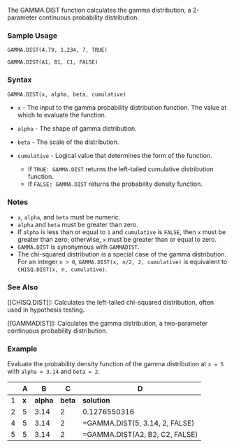 The GAMMA.DIST function calculates the gamma distribution, a 2-parameter continuous probability distribution.

### Sample Usage

`GAMMA.DIST(4.79, 1.234, 7, TRUE)`

`GAMMA.DIST(A1, B1, C1, FALSE)`

### Syntax

`GAMMA.DIST(x, alpha, beta, cumulative)`

* `x` - The input to the gamma probability distribution function. The value at which to evaluate the function.
* `alpha` - The shape of gamma distribution.
* `beta` - The scale of the distribution.
* `cumulative` - Logical value that determines the form of the function.

  + If `TRUE: GAMMA.DIST` returns the left-tailed cumulative distribution function.
  + If `FALSE: GAMMA.DIST` returns the probability density function.

### Notes

* `x`, `alpha`, and `beta` must be numeric.
* `alpha` and `beta` must be greater than zero.
* If `alpha` is less than or equal to `1` and `cumulative` is `FALSE`, then `x` must be greater than zero; otherwise, `x` must be greater than or equal to zero.
* `GAMMA.DIST` is synonymous with `GAMMADIST`.
* The chi-squared distribution is a special case of the gamma distribution. For an integer `n > 0`, `GAMMA.DIST(x, n/2, 2, cumulative)` is equivalent to `CHISQ.DIST(x, n, cumulative)`.

### See Also

[[CHISQ.DIST]]: Calculates the left-tailed chi-squared distribution, often used in hypothesis testing.

[[GAMMADIST]]: Calculates the gamma distribution, a two-parameter continuous probability distribution.

### Example

Evaluate the probability density function of the gamma distribution at `x = 5` with `alpha = 3.14` and `beta = 2`.

|  | A | B | C | D |
| --- | --- | --- | --- | --- |
| 1 | **x** | **alpha** | **beta** | **solution** |
| 2 | 5 | 3.14 | 2 | 0.1276550316 |
| 4 | 5 | 3.14 | 2 | =GAMMA.DIST(5, 3.14, 2, FALSE) |
| 5 | 5 | 3.14 | 2 | =GAMMA.DIST(A2, B2, C2, FALSE) |